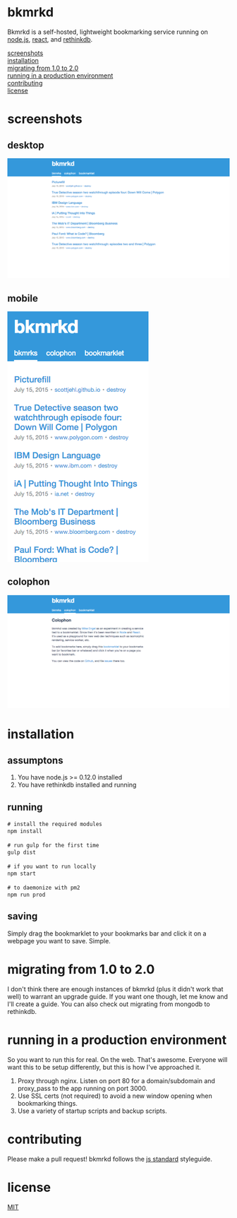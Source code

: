 bkmrkd
======

Bkmrkd is a self-hosted, lightweight bookmarking service running on [node.js](https://nodejs.org), [react](https://facebook.github.io/react), and [rethinkdb](https://rethinkdb.com).

[screenshots](#screenshots)  
[installation](#installation)  
[migrating from 1.0 to 2.0](#migrating-from-1.0-to-2.0)  
[running in a production environment](#running-in-a-production-environment)  
[contributing](#contributing)  
[license](LICENSE.md)

# screenshots
## desktop
![Home page](screenshots/desktop.png)

## mobile
![Mobile](screenshots/mobile.png)

## colophon
![Colophon](screenshots/colophon.png)

# installation

## assumptons

1. You have node.js >= 0.12.0 installed
2. You have rethinkdb installed and running

## running

```shell
# install the required modules
npm install

# run gulp for the first time
gulp dist

# if you want to run locally
npm start

# to daemonize with pm2
npm run prod
```

## saving

Simply drag the bookmarklet to your bookmarks bar and click it on a webpage you want to save. Simple.

# migrating from 1.0 to 2.0

I don't think there are enough instances of bkmrkd (plus it didn't work that well) to warrant an upgrade guide. If you want one though, let me know and I'll create a guide. You can also check out migrating from mongodb to rethinkdb.

# running in a production environment
So you want to run this for real. On the web. That's awesome. Everyone will want this to be setup differently, but this is how I've approached it.

1. Proxy through nginx. Listen on port 80 for a domain/subdomain and proxy_pass to the app running on port 3000.
2. Use SSL certs (not required) to avoid a new window opening when bookmarking things.
3. Use a variety of startup scripts and backup scripts.

# contributing
Please make a pull request! bkmrkd follows the [js standard](https://github.com/feross/standard) styleguide.

# license
[MIT](LICENSE.md)
